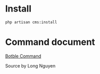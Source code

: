 # Install
```
php artisan cms:install
```
# Command document
[Botble Command](https://docs.botble.com/cms/commands.html)

Source by Long Nguyen
